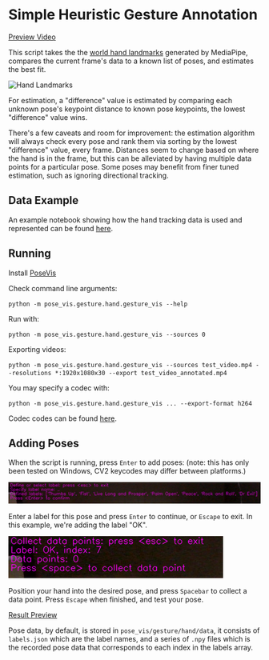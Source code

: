 # Simple Heuristic Gesture Annotation

[Preview Video](https://i.imgur.com/Le4mvmY.mp4)

This script takes the the [world hand landmarks](https://google.github.io/mediapipe/solutions/hands.html#multi_hand_world_landmarks) generated by MediaPipe, compares the current frame's data to a known list of poses, and estimates the best fit.

![Hand Landmarks](https://mediapipe.dev/images/mobile/hand_landmarks.png)

For estimation, a "difference" value is estimated by comparing each unknown pose's keypoint distance to known pose keypoints, the lowest "difference" value wins.

There's a few caveats and room for improvement: the estimation algorithm will always check every pose and rank them via sorting by the lowest "difference" value, every frame. Distances seem to change based on where the hand is in the frame, but this can be alleviated by having multiple data points for a particular pose. Some poses may benefit from finer tuned estimation, such as ignoring directional tracking.

## Data Example
An example notebook showing how the hand tracking data is used and represented can be found [here](input_example.ipynb).

## Running

Install [PoseVis](https://github.com/Dasfaust/labgraph/blob/hand_tracking/devices/webcam/readme.md)

Check command line arguments:
```
python -m pose_vis.gesture.hand.gesture_vis --help
```

Run with:
```
python -m pose_vis.gesture.hand.gesture_vis --sources 0
```

Exporting videos:
```
python -m pose_vis.gesture.hand.gesture_vis --sources test_video.mp4 --resolutions *:1920x1080x30 --export test_video_annotated.mp4
```

You may specify a codec with:
```
python -m pose_vis.gesture.hand.gesture_vis ... --export-format h264
```
Codec codes can be found [here](https://learn.microsoft.com/en-us/windows/win32/medfound/video-fourccs).

## Adding Poses

When the script is running, press `Enter` to add poses: (note: this has only been tested on Windows, CV2 keycodes may differ between platforms.)

![Adding Poses](https://github.com/Dasfaust/labgraph/blob/hand_tracking/devices/webcam/pose_vis/gesture/hand/docs/images/adding_poses.png)

Enter a label for this pose and press `Enter` to continue, or `Escape` to exit. In this example, we're adding the label "OK".

![Collecting Data](https://github.com/Dasfaust/labgraph/blob/hand_tracking/devices/webcam/pose_vis/gesture/hand/docs/images/collecting_data.png)

Position your hand into the desired pose, and press `Spacebar` to collect a data point. Press `Escape` when finished, and test your pose.

[Result Preview](https://i.imgur.com/1VnVMlL.mp4)

Pose data, by default, is stored in `pose_vis/gesture/hand/data`, it consists of `labels.json` which are the label names, and a series of `.npy` files which is the recorded pose data that corresponds to each index in the labels array.